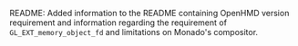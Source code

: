 README: Added information to the README containing OpenHMD version requirement
and information regarding the requirement of `GL_EXT_memory_object_fd` and
limitations on Monado's compositor.
